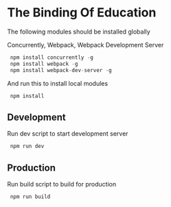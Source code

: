 # The Binding Of Education


The following modules should be installed globally

Concurrently, Webpack, Webpack Development Server
```javascript
 npm install concurrently -g
 npm install webpack -g
 npm install webpack-dev-server -g
```

And run this to install local modules
```javascript
 npm install
```
## Development

Run dev script to start development server
```javascript
 npm run dev
```

## Production

Run build script to build for production
```javascript
 npm run build
```


